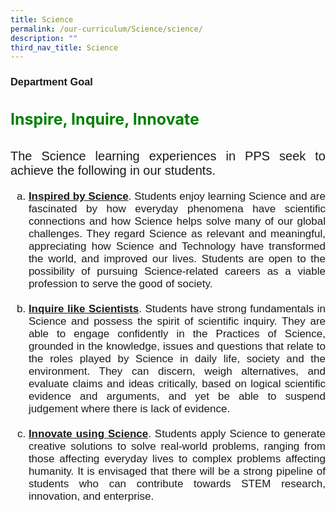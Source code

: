 ```yaml
---
title: Science
permalink: /our-curriculum/Science/science/
description: ""
third_nav_title: Science
---
```

<h3 style="font-family:Arial">Department Goal</h3>
<h4 style="color:green; font-size:25px; text-align:left">Inspire, Inquire, Innovate</h4> 
<div align="justify" style="font-family:Arial; font-size:20px">
	<p>The Science learning experiences in PPS seek to achieve the following in our students.</p>
 
<ol style="font-size:17px; list-style-type:lower-alpha">
	<li><b><u>Inspired by Science</u></b>.  Students enjoy learning Science and are fascinated by how everyday phenomena have scientific connections and how Science helps solve many of our global challenges. They regard Science as relevant and meaningful, appreciating how Science and Technology have transformed the world, and improved our lives. Students are open to the possibility of pursuing Science-related careers as a viable profession to serve the good of society.</li><br>
	<li><b><u>Inquire like Scientists</u></b>.  Students have strong fundamentals in Science and possess the spirit of scientific inquiry. They are able to engage confidently in the Practices of Science, grounded in the knowledge, issues and questions that relate to the roles played by Science in daily life, society and the environment. They can discern, weigh alternatives, and evaluate claims and ideas critically, based on logical scientific evidence and arguments, and yet be able to suspend judgement where there is lack of evidence.</li><br>
	<li><b><u>Innovate using Science</u></b>.  Students apply Science to generate creative solutions to solve real-world problems, ranging from those affecting everyday lives to complex problems affecting humanity. It is envisaged that there will be a strong pipeline of students who can contribute towards STEM research, innovation, and enterprise.</li>
	</ol></div>